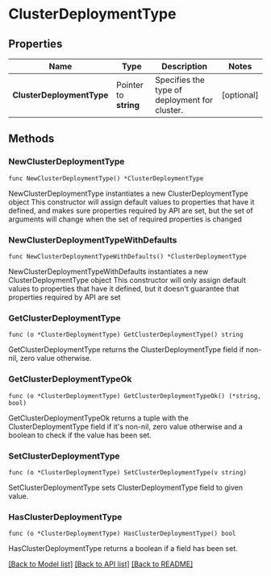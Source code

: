 # ClusterDeploymentType

## Properties

Name | Type | Description | Notes
------------ | ------------- | ------------- | -------------
**ClusterDeploymentType** | Pointer to **string** | Specifies the type of deployment for cluster. | [optional] 

## Methods

### NewClusterDeploymentType

`func NewClusterDeploymentType() *ClusterDeploymentType`

NewClusterDeploymentType instantiates a new ClusterDeploymentType object
This constructor will assign default values to properties that have it defined,
and makes sure properties required by API are set, but the set of arguments
will change when the set of required properties is changed

### NewClusterDeploymentTypeWithDefaults

`func NewClusterDeploymentTypeWithDefaults() *ClusterDeploymentType`

NewClusterDeploymentTypeWithDefaults instantiates a new ClusterDeploymentType object
This constructor will only assign default values to properties that have it defined,
but it doesn't guarantee that properties required by API are set

### GetClusterDeploymentType

`func (o *ClusterDeploymentType) GetClusterDeploymentType() string`

GetClusterDeploymentType returns the ClusterDeploymentType field if non-nil, zero value otherwise.

### GetClusterDeploymentTypeOk

`func (o *ClusterDeploymentType) GetClusterDeploymentTypeOk() (*string, bool)`

GetClusterDeploymentTypeOk returns a tuple with the ClusterDeploymentType field if it's non-nil, zero value otherwise
and a boolean to check if the value has been set.

### SetClusterDeploymentType

`func (o *ClusterDeploymentType) SetClusterDeploymentType(v string)`

SetClusterDeploymentType sets ClusterDeploymentType field to given value.

### HasClusterDeploymentType

`func (o *ClusterDeploymentType) HasClusterDeploymentType() bool`

HasClusterDeploymentType returns a boolean if a field has been set.


[[Back to Model list]](../README.md#documentation-for-models) [[Back to API list]](../README.md#documentation-for-api-endpoints) [[Back to README]](../README.md)



